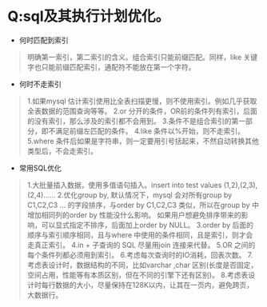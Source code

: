 Q:sql及其执行计划优化。
===
+ 何时匹配到索引
>明确第一索引，第二索引的含义。组合索引只能前缀匹配。同样，like 关键字也只能前缀匹配索引，通配符不能放在第一个字符。
+ 何时不走索引
>1.如果mysql 估计索引使用比全表扫描更慢，则不使用索引。例如几乎获取全表数据的范围查询等等。
2.or 分开的条件，OR前的条件列有索引，后面的没有索引，那么涉及的索引都不会用到。
3.条件不是组合索引的第一部分，即不满足前缀左匹配的条件。
4.like 条件以%开始，则不走索引。
5.where 条件后如果是字符串，则一定要用引号括起来，不然自动转换其他类型后，不会走索引。
+ 常用SQL优化
>1.大批量插入数据，使用多值语句插入。insert into test values (1,2),(2,3),(2,4)......
2.优化group by, 默认情况下，mysql 会对所有group by C1,C2,C3 ... 的字段排序，与order by C1,C2,C3 类似，所以在group by 中增加相同列的order by 性能没什么影响。
如果用户想避免排序带来的影响，可以显式指定不排序，后面加上order by NULL。
3.order by 后面的顺序与索引顺序相同，且与where 中使用的条件相同，且是索引，则才会走真正索引。
4.in + 子查询的 SQL 尽量用join 连接来代替。
5.OR 之间的每个条件列都必须用到索引。
6.考虑每次查询时的IO消耗，回表次数。
7.考虑表设计时，数据结构的不同，比如varchar ,char 区别(长度是否固定，空间占用，性能等有本质区别，但在不同的引擎下还有区别)。
8.考虑表设计时每行数据的大小，尽量保持在128K以内，让其在一页内，避免跨页，大数据行。